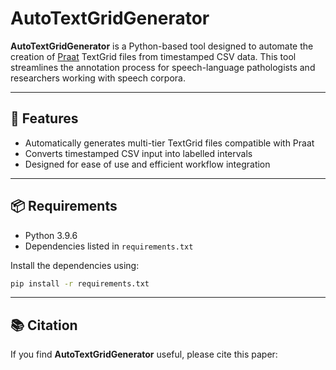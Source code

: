 # AutoTextGridGenerator

**AutoTextGridGenerator** is a Python-based tool designed to automate the creation of [Praat](http://www.fon.hum.uva.nl/praat/) TextGrid files from timestamped CSV data. This tool streamlines the annotation process for speech-language pathologists and researchers working with speech corpora.

---

## 🔧 Features

- Automatically generates multi-tier TextGrid files compatible with Praat
- Converts timestamped CSV input into labelled intervals
- Designed for ease of use and efficient workflow integration

---

## 📦 Requirements

- Python 3.9.6
- Dependencies listed in `requirements.txt`

Install the dependencies using:

```bash
pip install -r requirements.txt
```
---

## 📚 Citation

If you find **AutoTextGridGenerator** useful, please cite this paper:

```

```

